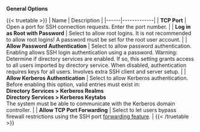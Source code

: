 ---
---

**General Options**

{{< truetable >}}
| Name | Description |
|------|-------------|
| **TCP Port** | Open a port for SSH connection requests. Enter the port number. |
| **Log in as Root with Password** | Select to allow root logins. It is not recommended to allow root logins! A password must be set for the root user account. |
| **Allow Password Authentication** | Select to allow password authentication. Enabling allows SSH login authentication using a password. Warning: Determine if directory services are enabled. If so, this setting grants access to all users imported by directory service. When disabled, authentication requires keys for all users. Involves extra SSH client and server setup. |
| **Allow Kerberos Authentication** | Select to allow Kerberos authentication. Before enabling this option, valid entries must exist in:<br>**Directory Services > Kerberos Realms**<br>**Directory Services > Kerberos Keytabs**<br>The system must be able to communicate with the Kerberos domain controller. |
| **Allow TCP Port Forwarding** | Select to let users bypass firewall restrictions using the SSH port [forwarding feature](https://www.symantec.com/connect/articles/ssh-port-forwarding). |
{{< /truetable >}}
